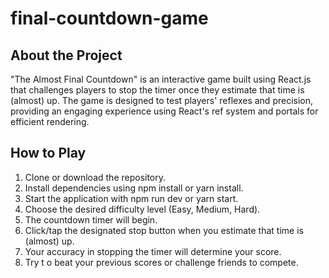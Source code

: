 ﻿# final-countdown-game
## About the Project
"The Almost Final Countdown" is an interactive game built using React.js that challenges players to stop the timer once they estimate that time is (almost) up. The game is designed to test players' reflexes and precision, providing an engaging experience using React's ref system and portals for efficient rendering.

## How to Play
1. Clone or download the repository.
2. Install dependencies using npm install or yarn install.
3. Start the application with npm run dev or yarn start.
4. Choose the desired difficulty level (Easy, Medium, Hard).
5. The countdown timer will begin.
6. Click/tap the designated stop button when you estimate that time is (almost) up.
7. Your accuracy in stopping the timer will determine your score.
8. Try t o beat your previous scores or challenge friends to compete.
